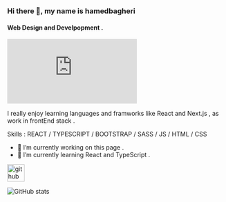 ### Hi there 👋, my name is hamedbagheri
#### Web Design and Develpopment .
![Web Design and Develpopment](https://biaupload.com/do.php?imgf=org-66346cf1392c1.jpg)

I really enjoy learning languages and framworks like React and Next.js , as work in frontEnd stack .

Skills : REACT / TYPESCRIPT / BOOTSTRAP / SASS / JS / HTML / CSS

- 🔭 I’m currently working on this page . 
- 🌱 I’m currently learning React and TypeScript . 


[<img src='https://cdn.jsdelivr.net/npm/simple-icons@3.0.1/icons/github.svg' alt='github' height='40'>](https://github.com/hamedbagheriii)  

![GitHub stats](https://github-readme-stats.vercel.app/api?username=hamedbagheriii&show_icons=true)  

